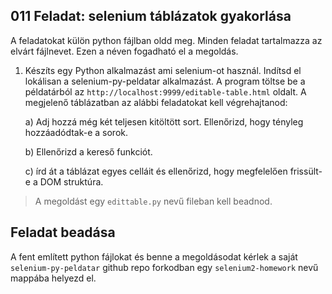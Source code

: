 ## 011 Feladat: selenium táblázatok gyakorlása

A feladatokat külön python fájlban oldd meg. Minden feladat tartalmazza az elvárt fájlnevet. Ezen a néven fogadható el a megoldás.

1) Készíts egy Python alkalmazást ami selenium-ot használ. Indítsd el lokálisan a selenium-py-peldatar alkalmazást. A program töltse be a példatárból az `http://localhost:9999/editable-table.html` oldalt. A megjelenő táblázatban az alábbi feladatokat kell végrehajtanod:

    a) Adj hozzá még két teljesen kitöltött sort. Ellenőrizd, hogy tényleg hozzáadódtak-e a sorok.

    b) Ellenőrizd a kereső funkciót.

    c) írd át a táblázat egyes celláit és ellenőrizd, hogy megfelelően frissült-e a DOM struktúra.
    
> A megoldást egy `edittable.py` nevű fileban kell beadnod.
    
## Feladat beadása
A fent említett python fájlokat és benne a megoldásodat kérlek a saját `selenium-py-peldatar` github repo forkodban egy `selenium2-homework` nevű mappába helyezd el.
